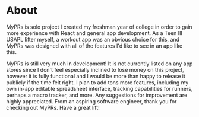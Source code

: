 # About

MyPRs is solo project I created my freshman year of college in order
to gain more experience with React and general app development. As a Teen III
USAPL lifter myself, a workout app was an obvious choice for this, and MyPRs
was designed with all of the features I'd like to see in an app like this.


MyPRs is still very much in development! It is not currently listed
on any app stores since I don't feel especially inclined to lose money on
this project, however it is fully functional and I would be more than happy
to release it publicly if the time felt right. I plan to add tons more features,
including my own in-app editable spreadsheet interface, tracking capabilities
for runners, perhaps a macro tracker, and more. Any suggestions for improvement
are highly appreciated. From an aspiring software engineer, thank you for checking
out MyPRs. Have a great lift!